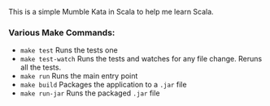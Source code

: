 This is a simple Mumble Kata in Scala to help me learn Scala.

### Various Make Commands:

* `make test` Runs the tests one
* `make test-watch` Runs the tests and watches for any file change. Reruns all the tests.
* `make run` Runs the main entry point
* `make build` Packages the application to a `.jar` file
* `make run-jar` Runs the packaged `.jar` file
